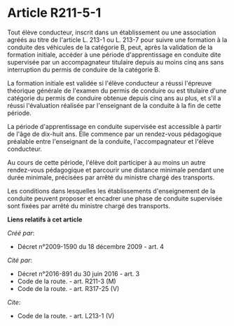 # Article R211-5-1

Tout élève conducteur, inscrit dans un établissement ou une association agréés au titre de l'article L. 213-1 ou L. 213-7
pour suivre une formation à la conduite des véhicules de la catégorie B, peut, après la validation de la formation initiale,
accéder à une période d'apprentissage en conduite dite supervisée par un accompagnateur titulaire depuis au moins cinq ans
sans interruption du permis de conduire de la catégorie B. 

La formation initiale est validée si l'élève conducteur a réussi l'épreuve théorique générale de l'examen du permis de
conduire ou est titulaire d'une catégorie du permis de conduire obtenue depuis cinq ans au plus, et s'il a réussi
l'évaluation réalisée par l'enseignant de la conduite à la fin de cette période. 

La période d'apprentissage en conduite supervisée est accessible à partir de l'âge de dix-huit ans. Elle commence par un
rendez-vous pédagogique préalable entre l'enseignant de la conduite, l'accompagnateur et l'élève conducteur. 

Au cours de cette période, l'élève doit participer à au moins un autre rendez-vous pédagogique et parcourir une distance
minimale pendant une durée minimale, précisées par arrêté du ministre chargé des transports. 

Les conditions dans lesquelles les établissements d'enseignement de la conduite peuvent proposer et encadrer une phase de
conduite supervisée sont fixées par arrêté du ministre chargé des transports.

**Liens relatifs à cet article**

_Créé par_:

  - Décret n°2009-1590 du 18 décembre 2009 - art. 4

_Cité par_:

  - Décret n°2016-891 du 30 juin 2016 - art. 3
  - Code de la route. - art. R211-3 (M)
  - Code de la route. - art. R317-25 (V)

_Cite_:

  - Code de la route. - art. L213-1 (V)
